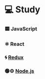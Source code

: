 # 💻 Study

### 🟨 JavaScript

### ⚛️ React

### 🌀 [Redux](./Redux/Redux.md)

### 🟢⚙️ [Node.js](./nodejs/Nodejs.md)
